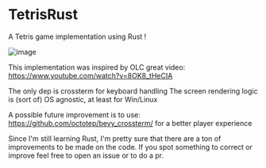 # TetrisRust
A Tetris game implementation using Rust !

![image](https://user-images.githubusercontent.com/2021800/133600418-36736c7d-5663-4471-8e58-490532c6ee94.png)


This implementation was inspired by OLC great video: 
https://www.youtube.com/watch?v=8OK8_tHeCIA

The only dep is crossterm for keyboard handling
The screen rendering logic is (sort of) OS agnostic, at least for Win/Linux

A possible future improvement is to use: https://github.com/octotep/bevy_crossterm/ for a better
player experience

Since I'm still learning Rust, I'm pretty sure that there are a ton of improvements to be made on the code.
If you spot something to correct or improve feel free to open an issue or to do a pr.


